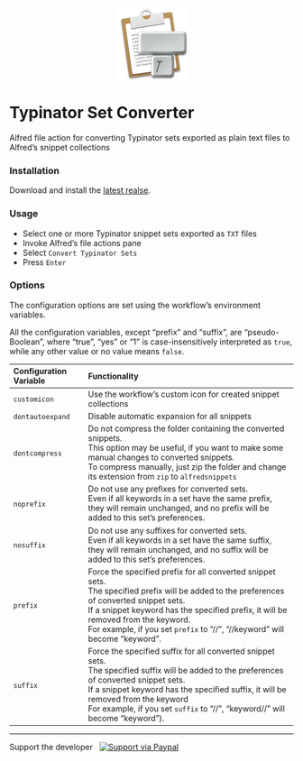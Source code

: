 <p align="center"><img src="/icon.png" width="128" height="128"></p>

# Typinator Set Converter

Alfred file action for converting Typinator sets exported as plain text files to Alfred’s snippet collections

### Installation

Download and install the [latest realse](https://github.com/targumanu/Typinator-Set-Converter/releases/latest).

### Usage

- Select one or more Typinator snippet sets exported as `TXT` files
- Invoke Alfred’s file actions pane
- Select `Convert Typinator Sets`
- Press `Enter`

### Options

The configuration options are set using the workflow’s environment variables.

All the configuration variables, except “prefix” and “suffix”, are “pseudo-Boolean”, where “true”, “yes” or “1” is case-insensitively interpreted as `true`, while any other value or no value means `false`.

| Configuration Variable | Functionality                                                |
| :--------------------- | :----------------------------------------------------------- |
| `customicon`           | Use the workflow’s custom icon for created snippet collections |
| `dontautoexpand`       | Disable automatic expansion for all snippets                 |
| `dontcompress`         | Do not compress the folder containing the converted snippets.<br />This option may be useful, if you want to make some manual changes to converted snippets.<br />To compress manually, just zip the folder and change its extension from `zip` to `alfredsnippets` |
| `noprefix`             | Do not use any prefixes for converted sets.<br />Even if all keywords in a set have the same prefix, they will remain unchanged, and no prefix will be added to this set’s preferences. |
| `nosuffix`             | Do not use any suffixes for converted sets.<br />Even if all keywords in a set have the same suffix, they will remain unchanged, and no suffix will be added to this set’s preferences. |
| `prefix`               | Force the specified prefix for all converted snippet sets.<br />The specified prefix will be added to the preferences of converted snippet sets.<br />If a snippet keyword has the specified prefix, it will be removed from the keyword.<br />For example, if you set `prefix` to “//”, “//keyword” will become “keyword”. |
| `suffix`               | Force the specified suffix for all converted snippet sets.<br />The specified suffix will be added to the preferences of converted snippet sets.<br />If a snippet keyword has the specified suffix, it will be removed from the keyword<br />For example, if you set `suffix` to “//”, “keyword//” will become “keyword”). |

----------

Support the developer   [<img src='https://upload.wikimedia.org/wikipedia/commons/5/53/PayPal_2014_logo.svg' height='18' alt='Support via Paypal'>](https://paypal.me/targumanu)
